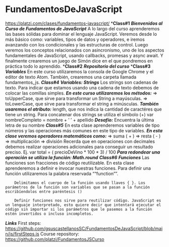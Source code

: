# FundamentosDeJavaScript
https://platzi.com/clases/fundamentos-javascript/
***Class#1**
    ***Bienvenidos al Curso de Fundamentos de JavaScript***
        A lo largo del curso aprenderemos las bases sólidas para dominar el lenguaje JavaScript. Veremos desde lo más básico como: variables, tipos de datos y operadores, e iremos avanzando con los condicionales y las estructuras de control. Luego veremos los conceptos relacionados con asincronismo, uno de los aspectos fundamentales de JavaScript, usando callbacks, promesas y async await. Y finalmente crearemos un juego de Simón dice en el que pondremos en práctica todo lo aprendido.
***Class#2**
    ***Repositorio del curso***
***Class#3**
    ***Variables***
        En este curso utilizaremos la consola de Google Chrome y el editor de texto Atom. También, crearemos una carpeta llamada fundamentos_js.
***Class#4***
    ***Variables: Strings***
        Los strings son cadenas de texto. Para indicar que estamos usando una cadena de texto debemos de colocar las comillas simples.
        ***En este curso utilizaremos los métodos:***
            => toUpperCase, que sirve para transformar un String a mayúsculas.
            => toLowerCase, que sirve para transformar el string a minúsculas.
        ***También usaremos el atributo:***
            length, que nos indica la cantidad de caractéres que tiene un string.
        Para concatenar dos strings se utiliza el símbolo (+)
        var nombreCompleto =  nombre + ’  ’ + apellido
        ***Desafío:***
             Encuentra la última letra de su nombre
***Class#5***
    En esta clase aprenderemos variables de tipo números y las operaciones más comunes en este tipo de variables.
    ***En esta clase veremos operadores matemáticos como:***
        => suma ( + )
        => resta ( - )
        => multiplicación
        => división
    Recerda que en operaciones con decimales debemos realizar operaciones adicionales para conseguir un resultado preciso. Ej. var total  = ( precioDeVino * 100 * 3) / 100
    ***Para redondear una operación se utiliza la función: Math.round***
***Class#6***
    ***Funciones***
        Las funciones son fracciones de código reutilizable. En esta clase aprenderemos a definir e invocar nuestras funciones. Para definir una función utilizaremos la palabra reservada ““function””.

        Delimitamos el cuerpo de la función usando llaves { }. Los parámetros de la función son variables que se pasan a la función escribíendolos entre paréntesis ()

        Definir funciones nos sirve para reutilizar código. JavaScript es un lenguaje interpretado, esto quiere decir que intentará ejecutar el código sin importar si los parámetros que le pasemos a la función estén invertidos o incluso incompletos.
***Links***
    First steps:
        https://github.com/gsuscastellanosSC/FundamentosDeJavaScript/blob/main/js/firstSteps.js
    Course repository:
        https://github.com/platzi/FundamentosJSCurso
